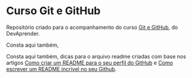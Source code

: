 # Curso Git e GitHub

Repositório criado para o acompanhamento do curso [Git e GitHub](https://www.youtube.com/watch?v=kB5e-gTAl_s), do DevAprender.

Consta aqui também, 


Consta aqui também, dicas para o arquivo readme criadas com base nos artigos [Como criar um README para o seu perfil do GitHub](https://www.alura.com.br/artigos/como-criar-um-readme-para-seu-perfil-github) e [Como escrever um README incrível no seu Github](https://www.alura.com.br/artigos/escrever-bom-readme).

